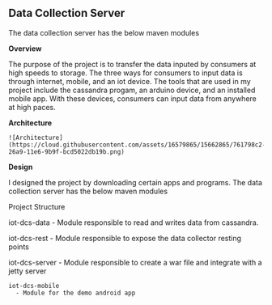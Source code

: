 <h2>Data Collection Server</h2>

The data collection server has the below maven modules

**Overview**

   The purpose of the project is to transfer the data inputed by consumers at high speeds to storage. The three ways for consumers to input data is through internet, mobile, and an iot device. The tools that are used in my project include the cassandra progam, an arduino device, and an installed mobile app. With these devices, consumers can input data from anywhere at high paces.

**Architecture**

	![Architecture](https://cloud.githubusercontent.com/assets/16579865/15662865/761798c2-26a9-11e6-9b9f-bcd5022db19b.png)

**Design**

   I designed the project by downloading certain apps and programs.
   The data collection server has the below maven modules

Project Structure

   iot-dcs-data
      - Module responsible to read and writes data from cassandra.

   iot-dcs-rest
      - Module responsible to expose the data collector resting points

   iot-dcs-server
      - Module responsible to create a war file and integrate with a jetty server

    iot-dcs-mobile
      - Module for the demo android app


